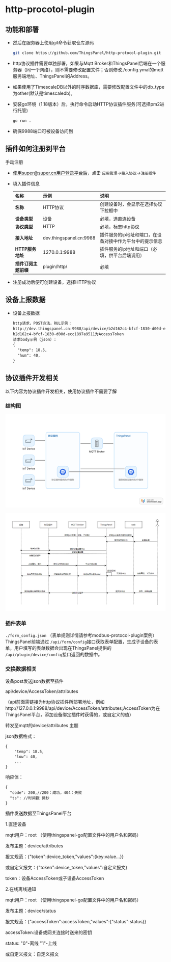 ﻿# http-procotol-plugin

## 功能和部署

- 然后在服务器上使用git命令获取仓库源码

  ```bash
  git clone https://github.com/ThingsPanel/http-protocol-plugin.git
  ```

- http协议插件需要单独部署，如果与Mqtt Broker和ThingsPanel后端在一个服务器（同一个网络），则不需要修改配置文件；否则修改./config.ymal的mqtt服务端地址、ThingsPanel的Address。
- 如果使用了TimescaleDB以外的时序数据库，需要修改配置文件中的db_type为other(默认是timescaledb)。
- 安装go环境（1.18版本）后，执行命令启动HTTP协议插件服务(可选择pm2进行托管)

  ```bash
  go run .
  ```

- 确保9988端口可被设备访问到

## 插件如何注册到平台

手动注册

- 使用super@super.cn用户登录平台后，点击 `应用管理`->`接入协议`->`注册插件`
- 填入插件信息

  |名称|示例|说明|
  |-|-|-|  
  |**名称**|HTTP协议|创建设备时，会显示在选择协议下拉框中  
  |**设备类型**|设备|必填，选直连设备  
  |**协议类型**|HTTP|必填，标志http协议
  |**接入地址**|dev.thingspanel.cn:9988|插件服务的ip地址和端口，在设备对接中作为平台中的提示信息
  |**HTTP服务地址**|1270.0.1:9988|插件服务的ip地址和端口（必填，供平台后端调用）
  |**插件订阅主题前缀**|plugin/http/ |必填

- 注册成功后便可创建设备，选择HTTP协议

## 设备上报数据

- 设备上报数据

  ```txt
  http请求，POST方法，RUL示例：
  http://dev.thingspanel.cn:9988/api/device/b2d162c4-bfcf-1830-d00d-ecc1897a9511/attributes
  b2d162c4-bfcf-1830-d00d-ecc1897a9511为AccessToken
  请求body示例（json）:
  {
    "temp": 18.5,
    "hum": 40,  
  }
  ```

## 协议插件开发相关

以下内容为协议插件开发相关，使用协议插件不需要了解

### 结构图

![结构图](./images/协议插件.png)

![时序图](images/时序图.png)

### 插件表单

`./form_config.json` （表单规则详情请参考modbus-protocol-plugin案例） ThingsPanel前端通过 `/api/form/config`接口获取表单配置，生成子设备的表单，用户填写的表单数据会出现在ThingsPanel提供的 `/api/plugin/device/config`接口返回的数据中。

### 交换数据相关

设备post发送json数据至插件

api/device/AccessToken/attributes

（api前面需链接为http协议插件所部署地址，例如http://127.0.0.1:9988/api/device/AccessToken/attributes;AccessToken为在ThingsPanel平台，添加设备绑定插件时获得的，或自定义的值）

转发至mqtt的device/attributes 主题

json数据格式：

```
{
    "temp": 18.5,
    "low": 40,
    ...
}
```

响应体：

```
{
  "code": 200,//200：成功，404：失败
  "ts": //时间戳 微秒
}
```

插件发送数据至ThingsPanel平台

1.直连设备

mqtt用户：root （使用thingspanel-go配置文件中的用户名和密码）

发布主题：device/attributes

报文规范：{"token":device_token,"values":{key:value...}}

或自定义报文：{"token":device_token,"values":自定义报文}

token：设备AccessToken或子设备AccessToken

2.在线离线通知

mqtt用户：root （使用thingspanel-go配置文件中的用户名和密码）

发布主题：device/status

报文规范：{"accessToken":accessToken,"values":{"status":status}}

accessToken:设备或网关连接时送来的密钥

status: "0"-离线 "1"-上线

或自定义报文：自定义报文
